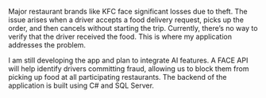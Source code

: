 Major restaurant brands like KFC face significant losses due to theft. The issue arises when a driver accepts a food delivery request, picks up the order, and then cancels without starting the trip. Currently, there’s no way to verify that the driver received the food. This is where my application addresses the problem.

I am still developing the app and plan to integrate AI features. A FACE API will help identify drivers committing fraud, allowing us to block them from picking up food at all participating restaurants. The backend of the application is built using C# and SQL Server.
